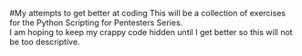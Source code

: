 #My attempts to get better at coding
This will be a collection of exercises for the Python Scripting for Pentesters Series.  
I am hoping to keep my crappy code hidden until I get better so this will not be too descriptive.


